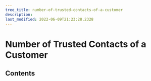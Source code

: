 ```yaml
---
tree_title: number-of-trusted-contacts-of-a-customer
description: 
last_modified: 2022-06-09T21:23:28.2328
---
```


# Number of Trusted Contacts of a Customer

## Contents
